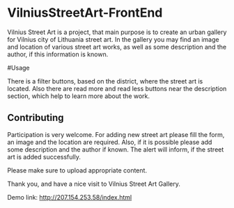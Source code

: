# VilniusStreetArt-FrontEnd

Vilnius Street Art is a project, that main purpose is to create an urban gallery for Vilnius city of Lithuania street art. In the gallery you may find an image and location of various street art works, as well as some description and the author, if this information is known.

#Usage

There is a filter buttons, based on the district, where the street art is located. 
Also there are read more and read less buttons near the description section, which help to learn more about the work. 

## Contributing

Participation is very welcome. For adding new street art please fill the form, an image and the location are required. Also, if it is possible please add some description and the author if known. The alert will inform, if the street art is added successfully.

Please make sure to upload appropriate content.

Thank you, and have a nice visit to Vilnius Street Art Gallery.

Demo link: 
http://207.154.253.58/index.html
